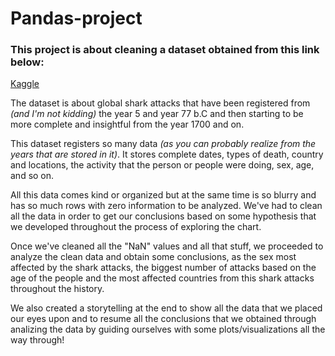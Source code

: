 # Pandas-project

### This project is about cleaning a dataset obtained from this link below:
[Kaggle](https://www.kaggle.com/teajay/global-shark-attacks)

The dataset is about global shark attacks that have been registered from *(and I'm not kidding)* the year 5 and year 77 b.C and then starting to be more
complete and insightful from the year 1700 and on.

This dataset registers so many data *(as you can probably realize from the years that are stored in it)*. It stores complete dates, types of death, country and locations, the activity that the person or people were doing, sex, age, and so on.

All this data comes kind or organized but at the same time is so blurry and has so much rows with zero information to be analyzed.
We've had to clean all the data in order to get our conclusions based on some hypothesis that we developed throughout the process of exploring the chart.

Once we've cleaned all the "NaN" values and all that stuff, we proceeded to analyze the clean data and obtain some conclusions, as the sex most affected by the
shark attacks, the biggest number of attacks based on the age of the people and the most affected countries from this shark attacks throughout the history.

We also created a storytelling at the end to show all the data that we placed our eyes upon and to resume all the conclusions that we obtained through analizing
the data by guiding ourselves with some plots/visualizations all the way through!
